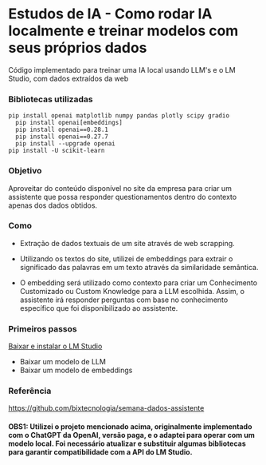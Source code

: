# Estudos de IA - Como rodar IA localmente e treinar modelos com seus próprios dados


Código implementado para treinar uma IA local usando LLM's e o LM Studio, com dados extraídos da web

### Bibliotecas utilizadas

  ```
  pip install openai matplotlib numpy pandas plotly scipy gradio
    pip install openai[embeddings]
    pip install openai==0.28.1
    pip install openai==0.27.7
    pip install --upgrade openai
  pip install -U scikit-learn
  ```


### Objetivo

Aproveitar do conteúdo disponível no site da empresa para criar um assistente que possa responder questionamentos dentro do contexto apenas dos dados obtidos.

### Como

- Extração de dados textuais de um site através de web scrapping.

- Utilizando os textos do site, utilizei de embeddings para extrair o significado das palavras em um texto através da similaridade semântica.

- O embedding será utilizado como contexto para criar um Conhecimento Customizado ou Custom Knowledge para a LLM escolhida. Assim, o assistente irá responder perguntas com base no conhecimento específico que foi disponibilizado ao assistente.


### Primeiros passos

[Baixar e instalar o LM Studio](https://lmstudio.ai/)
- Baixar um modelo de LLM
- Baixar um modelo de embeddings

### Referência

https://github.com/bixtecnologia/semana-dados-assistente

#### <b>OBS1:</b> Utilizei o projeto mencionado acima, originalmente implementado com o ChatGPT da OpenAI, versão paga, e o adaptei para operar com um modelo local. Foi necessário atualizar e substituir algumas bibliotecas para garantir compatibilidade com a API do LM Studio.
